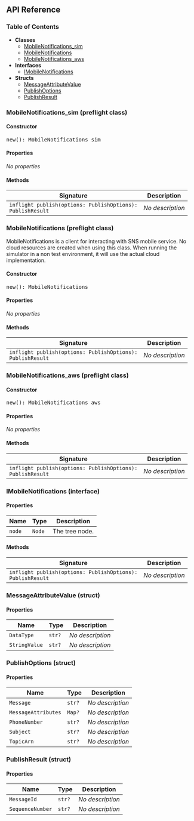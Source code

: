 <h2>API Reference</h2>

<h3>Table of Contents</h3>

- **Classes**
  - <a href="#@winglibs/sns.MobileNotifications_sim">MobileNotifications_sim</a>
  - <a href="#@winglibs/sns.MobileNotifications">MobileNotifications</a>
  - <a href="#@winglibs/sns.MobileNotifications_aws">MobileNotifications_aws</a>
- **Interfaces**
  - <a href="#@winglibs/sns.IMobileNotifications">IMobileNotifications</a>
- **Structs**
  - <a href="#@winglibs/sns.MessageAttributeValue">MessageAttributeValue</a>
  - <a href="#@winglibs/sns.PublishOptions">PublishOptions</a>
  - <a href="#@winglibs/sns.PublishResult">PublishResult</a>

<h3 id="@winglibs/sns.MobileNotifications_sim">MobileNotifications_sim (preflight class)</h3>

<h4>Constructor</h4>

<pre>
new(): MobileNotifications_sim
</pre>

<h4>Properties</h4>

*No properties*

<h4>Methods</h4>

| **Signature** | **Description** |
| --- | --- |
| <code>inflight publish(options: PublishOptions): PublishResult</code> | *No description* |

<h3 id="@winglibs/sns.MobileNotifications">MobileNotifications (preflight class)</h3>

MobileNotifications is a client for interacting with SNS mobile service.
No cloud resources are created when using this class.
When running the simulator in a non test environment, it will use the
actual cloud implementation.

<h4>Constructor</h4>

<pre>
new(): MobileNotifications
</pre>

<h4>Properties</h4>

*No properties*

<h4>Methods</h4>

| **Signature** | **Description** |
| --- | --- |
| <code>inflight publish(options: PublishOptions): PublishResult</code> | *No description* |

<h3 id="@winglibs/sns.MobileNotifications_aws">MobileNotifications_aws (preflight class)</h3>

<h4>Constructor</h4>

<pre>
new(): MobileNotifications_aws
</pre>

<h4>Properties</h4>

*No properties*

<h4>Methods</h4>

| **Signature** | **Description** |
| --- | --- |
| <code>inflight publish(options: PublishOptions): PublishResult</code> | *No description* |

<h3 id="@winglibs/sns.IMobileNotifications">IMobileNotifications (interface)</h3>

<h4>Properties</h4>

| **Name** | **Type** | **Description** |
| --- | --- | --- |
| <code>node</code> | <code>Node</code> | The tree node. |

<h4>Methods</h4>

| **Signature** | **Description** |
| --- | --- |
| <code>inflight publish(options: PublishOptions): PublishResult</code> | *No description* |

<h3 id="@winglibs/sns.MessageAttributeValue">MessageAttributeValue (struct)</h3>

<h4>Properties</h4>

| **Name** | **Type** | **Description** |
| --- | --- | --- |
| <code>DataType</code> | <code>str?</code> | *No description* |
| <code>StringValue</code> | <code>str?</code> | *No description* |

<h3 id="@winglibs/sns.PublishOptions">PublishOptions (struct)</h3>

<h4>Properties</h4>

| **Name** | **Type** | **Description** |
| --- | --- | --- |
| <code>Message</code> | <code>str?</code> | *No description* |
| <code>MessageAttributes</code> | <code>Map<MessageAttributeValue>?</code> | *No description* |
| <code>PhoneNumber</code> | <code>str?</code> | *No description* |
| <code>Subject</code> | <code>str?</code> | *No description* |
| <code>TopicArn</code> | <code>str?</code> | *No description* |

<h3 id="@winglibs/sns.PublishResult">PublishResult (struct)</h3>

<h4>Properties</h4>

| **Name** | **Type** | **Description** |
| --- | --- | --- |
| <code>MessageId</code> | <code>str?</code> | *No description* |
| <code>SequenceNumber</code> | <code>str?</code> | *No description* |

